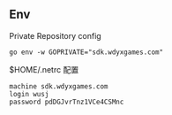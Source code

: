 ## Env
Private Repository config
```
go env -w GOPRIVATE="sdk.wdyxgames.com" 
```
$HOME/.netrc 配置
```
machine sdk.wdyxgames.com
login wusj
password pdDGJvrTnz1VCe4CSMnc
```